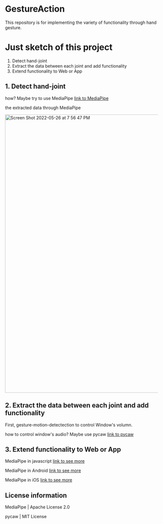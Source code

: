 # GestureAction
This repository is for implementing the variety of functionality through hand gesture.

# Just sketch of this project
1. Detect hand-joint
2. Extract the data between each joint and add functionality
3. Extend functionality to Web or App

## 1. Detect hand-joint

how? Maybe try to use MediaPipe [link to MediaPipe](https://google.github.io/mediapipe/getting_started/python.html)

the extracted data through MediaPipe

<img width="914" alt="Screen Shot 2022-05-26 at 7 56 47 PM" src="https://user-images.githubusercontent.com/43237393/170474742-b8905415-85fe-4448-b4ce-01bbbd7c5c0f.png">

## 2. Extract the data between each joint and add functionality

First, gesture-motion-detectection to control Window's volumn.

how to control window's audio? Maybe use pycaw [link to pycaw](https://github.com/AndreMiras/pycaw)

## 3. Extend functionality to Web or App

MediaPipe in javascript [link to see more](https://google.github.io/mediapipe/getting_started/javascript.html)

MediaPipe in Android [link to see more](https://google.github.io/mediapipe/getting_started/android.html)

MediaPipe in iOS [link to see more](https://google.github.io/mediapipe/getting_started/ios.html)

## License information

MediaPipe | Apache License 2.0

pycaw | MIT License
